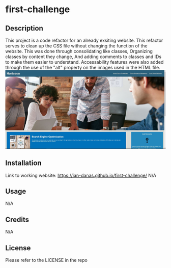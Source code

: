 # first-challenge
## Description
This project is a code refactor for an already exsiting website. This refactor serves to clean up the CSS file without changing the function of the website. This was done through consolidating like classes, Organizing classes by content they change, And adding comments to classes and IDs to make them easier to understand. Accessability features were also added through the use of the "alt" property on the images used in the HTML file.
![image](./assets/images/webite-Capture.JPG)
## Installation
Link to working website: https://ian-danas.github.io/first-challenge/
N/A

## Usage
N/A

## Credits
N/A

## License

Please refer to the LICENSE in the repo


